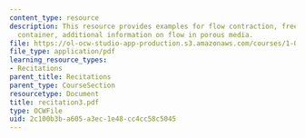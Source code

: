 ```yaml
---
content_type: resource
description: This resource provides examples for flow contraction, free outfloe from
  container, additional information on flow in porous media.
file: https://ol-ocw-studio-app-production.s3.amazonaws.com/courses/1-060-engineering-mechanics-ii-spring-2006/2c100b3ba605a3ec1e48cc4cc58c5045_recitation3.pdf
file_type: application/pdf
learning_resource_types:
- Recitations
parent_title: Recitations
parent_type: CourseSection
resourcetype: Document
title: recitation3.pdf
type: OCWFile
uid: 2c100b3b-a605-a3ec-1e48-cc4cc58c5045
---
```

